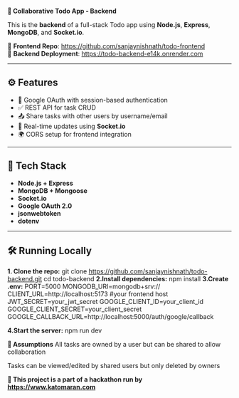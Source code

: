 

 **🔧 Collaborative Todo App - Backend**

This is the **backend** of a full-stack Todo app using **Node.js**, **Express**, **MongoDB**, and **Socket.io**.

🔗 **Frontend Repo**: https://github.com/sanjaynishnath/todo-frontend  
🔗 **Backend Deployment**: https://todo-backend-e14k.onrender.com

---

## ⚙️ Features

- 🔐 Google OAuth with session-based authentication
- ✅ REST API for task CRUD
- 📤 Share tasks with other users by username/email
- 📡 Real-time updates using **Socket.io**
- 🌍 CORS setup for frontend integration

---

## 🧪 Tech Stack

- **Node.js + Express**
- **MongoDB + Mongoose**
- **Socket.io**
- **Google OAuth 2.0**
- **jsonwebtoken**
- **dotenv**

---

## 🛠️ Running Locally

**1. Clone the repo:**
   git clone https://github.com/sanjaynishnath/todo-backend.git
   cd todo-backend
**2.Install dependencies:**
   npm install
**3.Create .env:**
PORT=5000
MONGODB_URI=mongodb+srv://<your-uri>
CLIENT_URL=http://localhost:5173 #your frontend host
JWT_SECRET=your_jwt_secret
GOOGLE_CLIENT_ID=your_client_id
GOOGLE_CLIENT_SECRET=your_client_secret
GOOGLE_CALLBACK_URL=http://localhost:5000/auth/google/callback 

**4.Start the server:**
  npm run dev


**📝 Assumptions**
All tasks are owned by a user but can be shared to allow collaboration

Tasks can be viewed/edited by shared users but only deleted by owners

**🤖 This project is a part of a hackathon run by https://www.katomaran.com**
